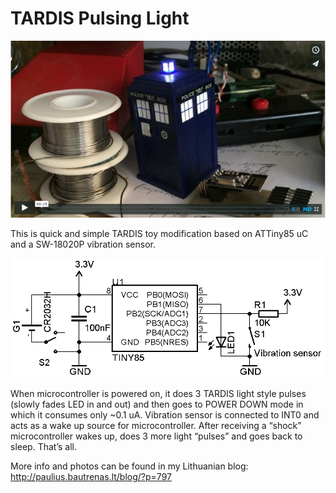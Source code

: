 # TARDIS Pulsing Light

[![ScreenShot](img/vimeo.jpg)](https://vimeo.com/132202537)

This is quick and simple TARDIS toy modification based on ATTiny85 uC and a SW-18020P vibration sensor. 

![](img/tardis_sch.png)

When microcontroller is powered on, it does 3 TARDIS light style pulses (slowly fades LED in and out) and then goes to POWER DOWN mode in which it consumes only ~0.1 uA. Vibration sensor is connected to INT0 and acts as a wake up source for microcontroller. After receiving a “shock” microcontroller wakes up, does 3 more light “pulses” and goes back to sleep. That’s all.

More info and photos can be found in my Lithuanian blog: http://paulius.bautrenas.lt/blog/?p=797
